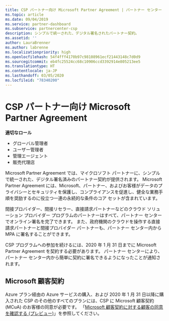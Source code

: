```yaml
---
title: CSP パートナー向け Microsoft Partner Agreement | パートナー センター
ms.topic: article
ms.date: 09/04/2019
ms.service: partner-dashboard
ms.subservice: partnercenter-csp
description: シンプルで統一された、デジタル署名されたパートナー契約。
ms.assetid: ''
author: LauraBrenner
ms.author: labrenne
ms.localizationpriority: high
ms.openlocfilehash: 54f4fff4170b97c98108961ecf21443148c7d0d9
ms.sourcegitcommit: eb4fc25524cc68c10906ccd3392914e805213ee5
ms.translationtype: HT
ms.contentlocale: ja-JP
ms.lasthandoff: 03/05/2020
ms.locfileid: "78340200"
---
```

# <a name="microsoft-partner-agreement-for-csp-partners"></a>CSP パートナー向け Microsoft Partner Agreement 

**適切なロール**
-   グローバル管理者
-   ユーザー管理者
-   管理エージェント
-   販売代理店

Microsoft Partner Agreement では、マイクロソフト パートナーに、シンプルで統一された、デジタル署名済みのパートナー契約が提供されます。 Microsoft Partner Agreement には、Microsoft、パートナー、およびお客様がデータのプライバシーとセキュリティを保護し、コンプライアンスを促進し、健全な業務手順を奨励するのに役立つ一連の永続的な条件のコア セットが含まれています。   

間接プロバイダー、間接リセラー、直接請求パートナーなどのクラウド ソリューション プロバイダー プログラムのパートナーはすべて、パートナー センターでオンライン署名を完了できます。 また、政府機関のクラウドを操作する直接請求パートナーと間接プロバイダー パートナーも、パートナー センター内から MPA に署名することができます。

CSP プログラムへの参加を続けるには、2020 年 1 月 31 日までに Microsoft Partner Agreement を契約する必要があります。 パートナー センターにより、パートナー センター内から簡単に契約に署名できるようになったことが通知されます。 

## <a name="microsoft-customer-agreement"></a>Microsoft 顧客契約

Azure プラン経由の Azure サービスの購入、および 2020 年 1 月 31 日以降に購入された CSP のその他のすべてのプランには、CSP に Microsoft 顧客契約 (MCuA) のお客様の同意が必要です。 「[Microsoft 顧客契約に対する顧客の同意を確認する (プレビュー)](confirm-customer-agreement.md)」を参照してください。
 











